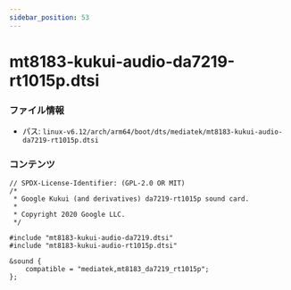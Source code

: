 ```yaml
---
sidebar_position: 53
---
```

# mt8183-kukui-audio-da7219-rt1015p.dtsi

### ファイル情報

- パス: `linux-v6.12/arch/arm64/boot/dts/mediatek/mt8183-kukui-audio-da7219-rt1015p.dtsi`

### コンテンツ

```dtsi
// SPDX-License-Identifier: (GPL-2.0 OR MIT)
/*
 * Google Kukui (and derivatives) da7219-rt1015p sound card.
 *
 * Copyright 2020 Google LLC.
 */

#include "mt8183-kukui-audio-da7219.dtsi"
#include "mt8183-kukui-audio-rt1015p.dtsi"

&sound {
	compatible = "mediatek,mt8183_da7219_rt1015p";
};

```
